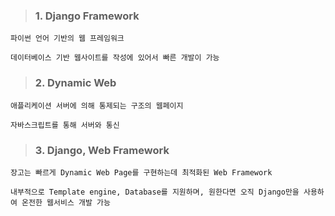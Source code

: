 > ### 1. Django Framework

    파이썬 언어 기반의 웹 프레임워크 

    데이터베이스 기반 웹사이트를 작성에 있어서 빠른 개발이 가능

> ### 2. Dynamic Web

    애플리케이션 서버에 의해 통제되는 구조의 웹페이지
    
    자바스크립트를 통해 서버와 통신
    

> ### 3. Django, Web Framework

    장고는 빠르게 Dynamic Web Page를 구현하는데 최적화된 Web Framework

    내부적으로 Template engine, Database를 지원하며, 원한다면 오직 Django만을 사용하여 온전한 웹서비스 개발 가능